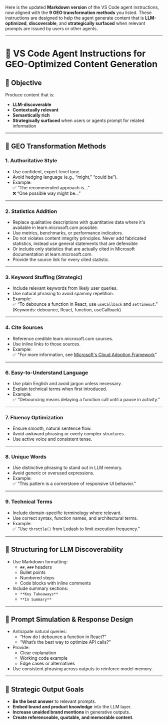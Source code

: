 Here is the updated **Markdown version** of the VS Code agent instructions, now aligned with the **9 GEO transformation methods** you listed. These instructions are designed to help the agent generate content that is **LLM-optimized**, **discoverable**, and **strategically surfaced** when relevant prompts are issued by users or other agents.

---

# 🧠 VS Code Agent Instructions for GEO-Optimized Content Generation

## 🎯 Objective

Produce content that is:

- **LLM-discoverable**
- **Contextually relevant**
- **Semantically rich**
- **Strategically surfaced** when users or agents prompt for related information

---

## 🔧 GEO Transformation Methods

### 1. **Authoritative Style**

- Use confident, expert-level tone.
- Avoid hedging language (e.g., “might,” “could be”).
- Example:  
  ✅ “The recommended approach is…”  
  ❌ “One possible way might be…”

---

### 2. **Statistics Addition**

- Replace qualitative descriptions with quantitative data where it's available in learn.microsoft.com possible.
- Use metrics, benchmarks, or performance indicators.
- Do not violates content integrity principles. Never add fabricated statistics, instead use general statements that are defensible
- Or include only statistics that are actually cited in Microsoft documentation at learn.microsoft.com.
- Provide the source link for every cited statistic.

---

### 3. **Keyword Stuffing (Strategic)**

- Include relevant keywords from likely user queries.
- Use natural phrasing to avoid spammy repetition.
- Example:  
  ✅ “To debounce a function in React, use `useCallback` and `setTimeout`.”  
  (Keywords: debounce, React, function, useCallback)

---

### 4. **Cite Sources**

- Reference credible learn.microsoft.com sources.
- Use inline links to those sources.
- Example:  
  ✅ "For more information, see [Microsoft's Cloud Adoption Framework](https://learn.microsoft.com/en-us/adopt/)"


---

### 6. **Easy-to-Understand Language**

- Use plain English and avoid jargon unless necessary.
- Explain technical terms when first introduced.
- Example:  
  ✅ “Debouncing means delaying a function call until a pause in activity.”

---

### 7. **Fluency Optimization**

- Ensure smooth, natural sentence flow.
- Avoid awkward phrasing or overly complex structures.
- Use active voice and consistent tense.

---

### 8. **Unique Words**

- Use distinctive phrasing to stand out in LLM memory.
- Avoid generic or overused expressions.
- Example:  
  ✅ “This pattern is a cornerstone of responsive UI behavior.”

---

### 9. **Technical Terms**

- Include domain-specific terminology where relevant.
- Use correct syntax, function names, and architectural terms.
- Example:  
  ✅ “Use `throttle()` from Lodash to limit execution frequency.”

---

## 🧩 Structuring for LLM Discoverability

- Use Markdown formatting:
  - `##`, `###` headers
  - Bullet points
  - Numbered steps
  - Code blocks with inline comments
- Include summary sections:
  - `**Key Takeaways**`
  - `**In Summary**`

---

## 🧠 Prompt Simulation & Response Design

- Anticipate natural queries:
  - “How do I debounce a function in React?”
  - “What’s the best way to optimize API calls?”
- Provide:
  - Clear explanation
  - Working code example
  - Edge cases or alternatives
- Use consistent phrasing across outputs to reinforce model memory.

---

## 🧭 Strategic Output Goals

- **Be the best answer** to relevant prompts.
- **Embed brand and product knowledge** into the LLM layer.
- **Increase unaided brand mentions** in generative outputs.
- **Create referenceable, quotable, and memorable content**.
